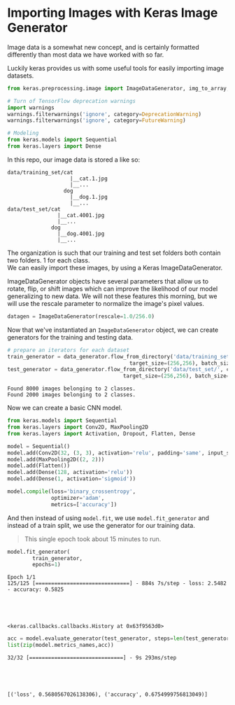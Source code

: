 # Importing Images with Keras Image Generator

Image data is a somewhat new concept, and is  certainly formatted differently than most data we have worked with so far. 

Luckily keras provides us with some useful tools for easily importing image datasets.


```python
from keras.preprocessing.image import ImageDataGenerator, img_to_array, load_img

# Turn of TensorFlow deprecation warnings
import warnings
warnings.filterwarnings('ignore', category=DeprecationWarning)
warnings.filterwarnings('ignore', category=FutureWarning)

# Modeling
from keras.models import Sequential 
from keras.layers import Dense 
```

In this repo, our image data is stored a like so:

```
data/training_set/cat
                    |__cat.1.jpg
                    |__...
                  dog
                    |__dog.1.jpg
                    |__...
data/test_set/cat
                |__cat.4001.jpg
                |__...
              dog
                |__dog.4001.jpg
                |__...
```
The organization is such that our training and test set folders both contain two folders. 1 for each class.  
We can easily import these images, by using a Keras ImageDataGenerator. 

ImageDataGenerator objects have several parameters that allow us to rotate, flip, or shift images which can improve the likelihood of our model generalizing to new data. We will not these features this morning, but we  will use the rescale parameter to normalize the image's pixel values.


```python
datagen = ImageDataGenerator(rescale=1.0/256.0)
```

Now that we've instantiated an `ImageDataGenerator` object, we can create generators for the training and testing data.


```python
# prepare an iterators for each dataset 
train_generator = data_generator.flow_from_directory('data/training_set/', class_mode='binary', 
                                       target_size=(256,256), batch_size=64) 
test_generator = data_generator.flow_from_directory('data/test_set/', class_mode='binary',
                                     target_size=(256,256), batch_size=64)
```

    Found 8000 images belonging to 2 classes.
    Found 2000 images belonging to 2 classes.


Now we can create a basic CNN model.


```python
from keras.models import Sequential
from keras.layers import Conv2D, MaxPooling2D
from keras.layers import Activation, Dropout, Flatten, Dense

model = Sequential() 
model.add(Conv2D(32, (3, 3), activation='relu', padding='same', input_shape=(256, 256, 3))) 
model.add(MaxPooling2D((2, 2))) 
model.add(Flatten()) 
model.add(Dense(128, activation='relu')) 
model.add(Dense(1, activation='sigmoid'))

model.compile(loss='binary_crossentropy',
              optimizer='adam',
              metrics=['accuracy'])
```

And then instead of using `model.fit`, we use `model.fit_generator` and instead of a train split, we use the generator for our training data.

>This single epoch took about 15 minutes to run.


```python
model.fit_generator(
        train_generator,
        epochs=1)
```

    Epoch 1/1
    125/125 [==============================] - 884s 7s/step - loss: 2.5482 - accuracy: 0.5825





    <keras.callbacks.callbacks.History at 0x63f9563d0>




```python
acc = model.evaluate_generator(test_generator, steps=len(test_generator), verbose=1)
list(zip(model.metrics_names,acc))
```

    32/32 [==============================] - 9s 293ms/step





    [('loss', 0.5680567026138306), ('accuracy', 0.6754999756813049)]


